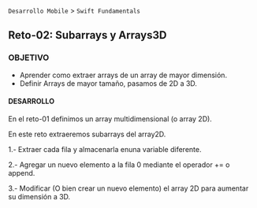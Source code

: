 
`Desarrollo Mobile` > `Swift Fundamentals`


## Reto-02: Subarrays y Arrays3D

### OBJETIVO

- Aprender como extraer arrays de un array de mayor dimensión.
- Definir Arrays de mayor tamaño, pasamos de 2D a 3D.

#### DESARROLLO

En el reto-01 definimos un array multidimensional (o array 2D).

En este reto extraeremos subarrays del array2D.

1.- Extraer cada fila y almacenarla enuna variable diferente.

2.- Agregar un nuevo elemento a la fila 0 mediante el operador += o append.

3.- Modificar (O bien crear un nuevo elemento) el array 2D para aumentar su dimensión a 3D.


